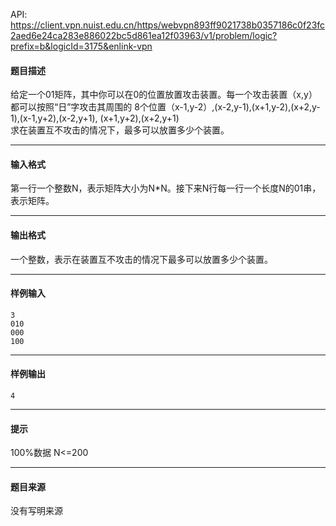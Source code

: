 API: https://client.vpn.nuist.edu.cn/https/webvpn893ff9021738b0357186c0f23fc2aed6e24ca283e886022bc5d861ea12f03963/v1/problem/logic?prefix=b&logicId=3175&enlink-vpn

#### 题目描述

给定一个01矩阵，其中你可以在0的位置放置攻击装置。每一个攻击装置（x,y）都可以按照“日”字攻击其周围的 8个位置（x-1,y-2）,(x-2,y-1),(x+1,y-2),(x+2,y-1),(x-1,y+2),(x-2,y+1), (x+1,y+2),(x+2,y+1)  
求在装置互不攻击的情况下，最多可以放置多少个装置。  

---

#### 输入格式

第一行一个整数N，表示矩阵大小为N\*N。接下来N行每一行一个长度N的01串，表示矩阵。

---

#### 输出格式

一个整数，表示在装置互不攻击的情况下最多可以放置多少个装置。

---

#### 样例输入
```
3
010
000
100

```

---

#### 样例输出
```
4
```

---

#### 提示

100%数据 N<=200  

---

#### 题目来源

没有写明来源